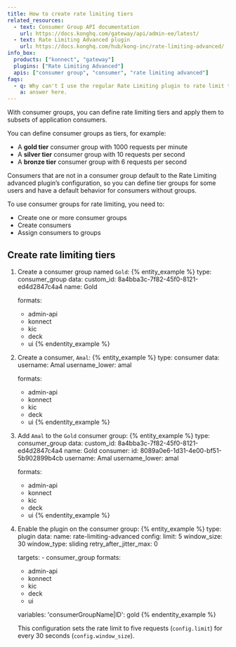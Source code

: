 ```yaml
---
title: How to create rate limiting tiers
related_resources:
  - text: Consumer Group API documentation
    url: https://docs.konghq.com/gateway/api/admin-ee/latest/
  - text: Rate Limiting Advanced plugin
    url: https://docs.konghq.com/hub/kong-inc/rate-limiting-advanced/
info_box:
  products: ["konnect", "gateway"]
  plugins: ["Rate Limiting Advanced"]
  apis: ["consumer group", "consumer", "rate limiting advanced"]
faqs:
  - q: Why can't I use the regular Rate Limiting plugin to rate limit tiers of consumers?
    a: answer here. 
---
```


With consumer groups, you can define rate limiting tiers and apply them to subsets of application consumers.

You can define consumer groups as tiers, for example:

* A **gold tier** consumer group with 1000 requests per minute
* A **silver tier** consumer group with 10 requests per second
* A **bronze tier** consumer group with 6 requests per second
  
Consumers that are not in a consumer group default to the Rate Limiting advanced plugin’s configuration, so you can define tier groups for some users and have a default behavior for consumers without groups.

To use consumer groups for rate limiting, you need to:

* Create one or more consumer groups
* Create consumers
* Assign consumers to groups

## Create rate limiting tiers

1. Create a consumer group named `Gold`:
  {% entity_example %}
    type: consumer_group
    data:
      custom_id: 8a4bba3c-7f82-45f0-8121-ed4d2847c4a4
      name: Gold
  
    formats:
      - admin-api
      - konnect
      - kic
      - deck
      - ui
    {% endentity_example %}

1. Create a consumer, `Amal`:
   {% entity_example %}
    type: consumer
    data:
      username: Amal
      username_lower: amal
  
    formats:
      - admin-api
      - konnect
      - kic
      - deck
      - ui
    {% endentity_example %}

1. Add `Amal` to the `Gold` consumer group:
   {% entity_example %}
    type: consumer_group
    data:
      custom_id: 8a4bba3c-7f82-45f0-8121-ed4d2847c4a4
      name: Gold
      consumer:
        id: 8089a0e6-1d31-4e00-bf51-5b902899b4cb
        username: Amal
        username_lower: amal
  
    formats:
      - admin-api
      - konnect
      - kic
      - deck
      - ui
    {% endentity_example %}

1. Enable the plugin on the consumer group:
   {% entity_example %}
    type: plugin
    data:
      name: rate-limiting-advanced
      config:
        limit: 5
        window_size: 30
        window_type: sliding
        retry_after_jitter_max: 0
 
    targets:
        - consumer_group
    formats:
      - admin-api
      - konnect
      - kic
      - deck
      - ui

    variables:
      'consumerGroupName|ID': gold
    {% endentity_example %}

    This configuration sets the rate limit to five requests (`config.limit`) for every 30 seconds (`config.window_size`).
